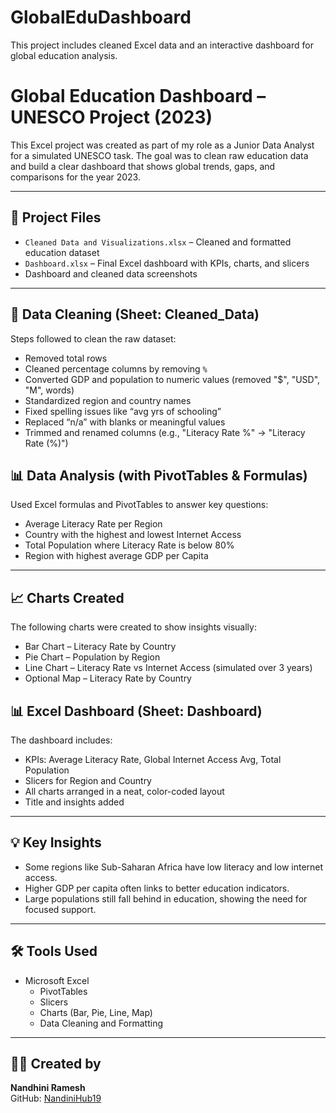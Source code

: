 # GlobalEduDashboard
This project includes cleaned Excel data and an interactive dashboard for global education analysis.
# Global Education Dashboard – UNESCO Project (2023)

This Excel project was created as part of my role as a Junior Data Analyst for a simulated UNESCO task. The goal was to clean raw education data and build a clear dashboard that shows global trends, gaps, and comparisons for the year 2023.

---

## 📁 Project Files

- `Cleaned Data and Visualizations.xlsx` – Cleaned and formatted education dataset
- `Dashboard.xlsx` – Final Excel dashboard with KPIs, charts, and slicers
- Dashboard and cleaned data screenshots

---

## 🧹 Data Cleaning (Sheet: Cleaned_Data)

Steps followed to clean the raw dataset:
- Removed total rows
- Cleaned percentage columns by removing `%`
- Converted GDP and population to numeric values (removed "$", "USD", "M", words)
- Standardized region and country names
- Fixed spelling issues like “avg yrs of schooling”
- Replaced “n/a” with blanks or meaningful values
- Trimmed and renamed columns (e.g., "Literacy Rate %" → "Literacy Rate (%)")


## 📊 Data Analysis (with PivotTables & Formulas)

Used Excel formulas and PivotTables to answer key questions:
- Average Literacy Rate per Region
- Country with the highest and lowest Internet Access
- Total Population where Literacy Rate is below 80%
- Region with highest average GDP per Capita

---

## 📈 Charts Created

The following charts were created to show insights visually:
- Bar Chart – Literacy Rate by Country
- Pie Chart – Population by Region
- Line Chart – Literacy Rate vs Internet Access (simulated over 3 years)
- Optional Map – Literacy Rate by Country



## 📊 Excel Dashboard (Sheet: Dashboard)

The dashboard includes:
- KPIs: Average Literacy Rate, Global Internet Access Avg, Total Population
- Slicers for Region and Country
- All charts arranged in a neat, color-coded layout
- Title and insights added

---

## 💡 Key Insights

- Some regions like Sub-Saharan Africa have low literacy and low internet access.
- Higher GDP per capita often links to better education indicators.
- Large populations still fall behind in education, showing the need for focused support.

---

## 🛠 Tools Used

- Microsoft Excel
  - PivotTables
  - Slicers
  - Charts (Bar, Pie, Line, Map)
  - Data Cleaning and Formatting

---

## 👩‍💻 Created by

**Nandhini Ramesh**  
GitHub: [NandiniHub19](https://github.com/NandiniHub19)







